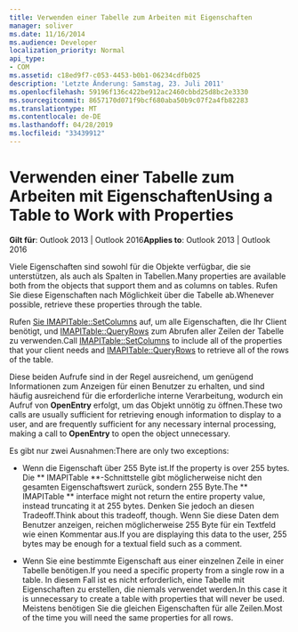 ```yaml
---
title: Verwenden einer Tabelle zum Arbeiten mit Eigenschaften
manager: soliver
ms.date: 11/16/2014
ms.audience: Developer
localization_priority: Normal
api_type:
- COM
ms.assetid: c18ed9f7-c053-4453-b0b1-06234cdfb025
description: 'Letzte Änderung: Samstag, 23. Juli 2011'
ms.openlocfilehash: 59196f136c422be912ac2460cbbd25d8bc2e3330
ms.sourcegitcommit: 8657170d071f9bcf680aba50b9c07f2a4fb82283
ms.translationtype: MT
ms.contentlocale: de-DE
ms.lasthandoff: 04/28/2019
ms.locfileid: "33439912"
---
```

# <a name="using-a-table-to-work-with-properties"></a><span data-ttu-id="966aa-103">Verwenden einer Tabelle zum Arbeiten mit Eigenschaften</span><span class="sxs-lookup"><span data-stu-id="966aa-103">Using a Table to Work with Properties</span></span>

  
  
<span data-ttu-id="966aa-104">**Gilt für**: Outlook 2013 | Outlook 2016</span><span class="sxs-lookup"><span data-stu-id="966aa-104">**Applies to**: Outlook 2013 | Outlook 2016</span></span> 
  
<span data-ttu-id="966aa-105">Viele Eigenschaften sind sowohl für die Objekte verfügbar, die sie unterstützen, als auch als Spalten in Tabellen.</span><span class="sxs-lookup"><span data-stu-id="966aa-105">Many properties are available both from the objects that support them and as columns on tables.</span></span> <span data-ttu-id="966aa-106">Rufen Sie diese Eigenschaften nach Möglichkeit über die Tabelle ab.</span><span class="sxs-lookup"><span data-stu-id="966aa-106">Whenever possible, retrieve these properties through the table.</span></span>
  
<span data-ttu-id="966aa-107">Rufen [Sie IMAPITable::SetColumns](imapitable-setcolumns.md) auf, um alle Eigenschaften, die Ihr Client benötigt, und [IMAPITable::QueryRows](imapitable-queryrows.md) zum Abrufen aller Zeilen der Tabelle zu verwenden.</span><span class="sxs-lookup"><span data-stu-id="966aa-107">Call [IMAPITable::SetColumns](imapitable-setcolumns.md) to include all of the properties that your client needs and [IMAPITable::QueryRows](imapitable-queryrows.md) to retrieve all of the rows of the table.</span></span> 
  
<span data-ttu-id="966aa-108">Diese beiden Aufrufe sind in der Regel ausreichend, um genügend Informationen zum Anzeigen für einen Benutzer zu erhalten, und sind häufig ausreichend für die erforderliche interne Verarbeitung, wodurch ein Aufruf von **OpenEntry** erfolgt, um das Objekt unnötig zu öffnen.</span><span class="sxs-lookup"><span data-stu-id="966aa-108">These two calls are usually sufficient for retrieving enough information to display to a user, and are frequently sufficient for any necessary internal processing, making a call to **OpenEntry** to open the object unnecessary.</span></span> 
  
<span data-ttu-id="966aa-109">Es gibt nur zwei Ausnahmen:</span><span class="sxs-lookup"><span data-stu-id="966aa-109">There are only two exceptions:</span></span>
  
- <span data-ttu-id="966aa-110">Wenn die Eigenschaft über 255 Byte ist.</span><span class="sxs-lookup"><span data-stu-id="966aa-110">If the property is over 255 bytes.</span></span> <span data-ttu-id="966aa-111">Die \*\* IMAPITable \*\*-Schnittstelle gibt möglicherweise nicht den gesamten Eigenschaftswert zurück, sondern 255 Byte.</span><span class="sxs-lookup"><span data-stu-id="966aa-111">The \*\* IMAPITable \*\* interface might not return the entire property value, instead truncating it at 255 bytes.</span></span> <span data-ttu-id="966aa-112">Denken Sie jedoch an diesen Tradeoff.</span><span class="sxs-lookup"><span data-stu-id="966aa-112">Think about this tradeoff, though.</span></span> <span data-ttu-id="966aa-113">Wenn Sie diese Daten dem Benutzer anzeigen, reichen möglicherweise 255 Byte für ein Textfeld wie einen Kommentar aus.</span><span class="sxs-lookup"><span data-stu-id="966aa-113">If you are displaying this data to the user, 255 bytes may be enough for a textual field such as a comment.</span></span> 
    
- <span data-ttu-id="966aa-114">Wenn Sie eine bestimmte Eigenschaft aus einer einzelnen Zeile in einer Tabelle benötigen.</span><span class="sxs-lookup"><span data-stu-id="966aa-114">If you need a specific property from a single row in a table.</span></span> <span data-ttu-id="966aa-115">In diesem Fall ist es nicht erforderlich, eine Tabelle mit Eigenschaften zu erstellen, die niemals verwendet werden.</span><span class="sxs-lookup"><span data-stu-id="966aa-115">In this case it is unnecessary to create a table with properties that will never be used.</span></span> <span data-ttu-id="966aa-116">Meistens benötigen Sie die gleichen Eigenschaften für alle Zeilen.</span><span class="sxs-lookup"><span data-stu-id="966aa-116">Most of the time you will need the same properties for all rows.</span></span>
    

